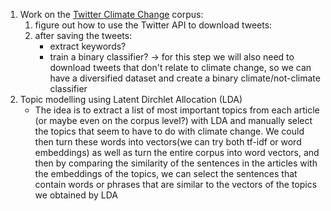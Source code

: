 1. Work on the [Twitter Climate Change](https://dataverse.harvard.edu/dataset.xhtml?persistentId=doi:10.7910/DVN/5QCCUU) corpus:
	1. figure out how to use the Twitter API to download tweets:
	2. after saving the tweets:
		- extract keywords?
		- train a binary classifier? -> for this step we will also need to download tweets that don't relate to climate change, so we can have a diversified dataset and create a binary climate/not-climate classifier
2. Topic modelling using Latent Dirchlet Allocation (LDA)
	- The idea is to extract a list of most important topics from each article (or maybe even on the corpus level?) with LDA and manually select the topics that seem to have to do with climate change. We could then turn these words into vectors(we can try both tf-idf or word embeddings) as well as turn the entire corpus into word vectors, and then by comparing the similarity of the sentences in the articles with the embeddings of the topics, we can select the sentences that contain words or phrases that are similar to the vectors of the topics we obtained by LDA 

